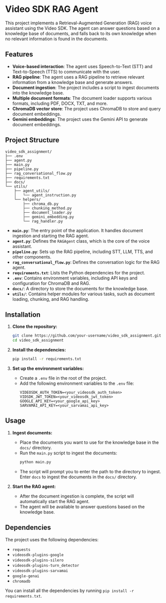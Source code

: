 # Video SDK RAG Agent

This project implements a Retrieval-Augmented Generation (RAG) voice assistant using the Video SDK. The agent can answer questions based on a knowledge base of documents, and falls back to its own knowledge when no relevant information is found in the documents.

## Features

- **Voice-based interaction**: The agent uses Speech-to-Text (STT) and Text-to-Speech (TTS) to communicate with the user.
- **RAG pipeline**: The agent uses a RAG pipeline to retrieve relevant information from a knowledge base and generate answers.
- **Document ingestion**: The project includes a script to ingest documents into the knowledge base.
- **Multiple document formats**: The document loader supports various formats, including PDF, DOCX, TXT, and more.
- **ChromaDB vector store**: The project uses ChromaDB to store and query document embeddings.
- **Gemini embeddings**: The project uses the Gemini API to generate document embeddings.

## Project Structure

```
video_sdk_assignment/
├── .env
├── agent.py
├── main.py
├── pipeline.py
├── rag_conversational_flow.py
├── requirements.txt
├── docs/
└── utils/
    ├── agent_utils/
    │   └── agent_instruction.py
    └── helpers/
        ├── chroma_db.py
        ├── chunking_method.py
        ├── document_loader.py
        ├── gemini_embedding.py
        └── rag_handler.py
```

- **`main.py`**: The entry point of the application. It handles document ingestion and starting the RAG agent.
- **`agent.py`**: Defines the `RAGAgent` class, which is the core of the voice assistant.
- **`pipeline.py`**: Sets up the RAG pipeline, including STT, LLM, TTS, and other components.
- **`rag_conversational_flow.py`**: Defines the conversation logic for the RAG agent.
- **`requirements.txt`**: Lists the Python dependencies for the project.
- **`.env`**: Contains environment variables, including API keys and configuration for ChromaDB and RAG.
- **`docs/`**: A directory to store the documents for the knowledge base.
- **`utils/`**: Contains helper modules for various tasks, such as document loading, chunking, and RAG handling.

## Installation

1. **Clone the repository:**
   ```bash
   git clone https://github.com/your-username/video_sdk_assignment.git
   cd video_sdk_assignment
   ```

2. **Install the dependencies:**
   ```bash
   pip install -r requirements.txt
   ```

3. **Set up the environment variables:**
   - Create a `.env` file in the root of the project.
   - Add the following environment variables to the `.env` file:
     ```
     VIDEOSDK_AUTH_TOKEN=<your_videosdk_auth_token>
     VIDSDK_JWT_TOKEN=<your_videosdk_jwt_token>
     GOOGLE_API_KEY=<your_google_api_key>
     SARVAMAI_API_KEY=<your_sarvamai_api_key>
     ```

## Usage

1. **Ingest documents:**
   - Place the documents you want to use for the knowledge base in the `docs/` directory.
   - Run the `main.py` script to ingest the documents:
     ```bash
     python main.py
     ```
   - The script will prompt you to enter the path to the directory to ingest. Enter `docs` to ingest the documents in the `docs/` directory.

2. **Start the RAG agent:**
   - After the document ingestion is complete, the script will automatically start the RAG agent.
   - The agent will be available to answer questions based on the knowledge base.

## Dependencies

The project uses the following dependencies:

- `requests`
- `videosdk-plugins-google`
- `videosdk-plugins-silero`
- `videosdk-plugins-turn_detector`
- `videosdk-plugins-sarvamai`
- `google-genai`
- `chromadb`

You can install all the dependencies by running `pip install -r requirements.txt`.
